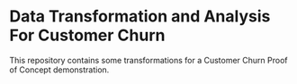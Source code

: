 # Data Transformation and Analysis For Customer Churn

This repository contains some transformations for a Customer Churn Proof of Concept demonstration.
